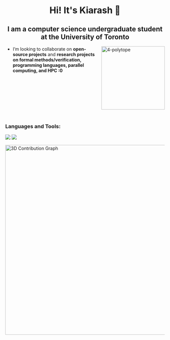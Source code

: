 <h1 align="center">Hi! It's Kiarash 🫡</h1>
<h2 align="center">I am a computer science undergraduate student at the University of Toronto</h2>
<img align="right" alt="4-polytope" width="200" src="https://github.com/zzadxz/files/assets/70961538/d63f968b-2e97-44ab-9b45-5529f5888727" style="margin-left: 20px; margin-bottom: 20px;">
  
  - I’m looking to collaborate on **open-source projects** and **research projects on formal methods/verification, programming languages, parallel computing, and HPC :0**

<br clear="both">

### Languages and Tools:
<p align="left">
    <img src="https://skillicons.dev/icons?i=py,opencv,pytorch,tensorflow,cpp,latex,typescript,figma,django,matlab,mysql" />
    <img src="https://skillicons.dev/icons?i=react,tailwind,sklearn,nodejs,heroku,java,js,gcp,firebase,go,vercel" />
</p>

<p align="left">
  <img src="https://raw.githubusercontent.com/zzadxz/zzadxz/main/profile-3d-contrib/info.svg" alt="3D Contribution Graph" width="600" />
</p>
